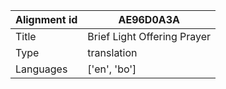 |Alignment id | AE96D0A3A
| --- | --- 
|Title | Brief Light Offering Prayer 
|Type | translation
|Languages | ['en', 'bo']